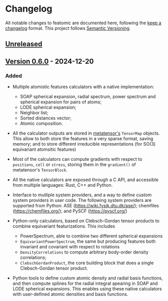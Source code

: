 # Changelog

All notable changes to featomic are documented here, following the [keep
a changelog](https://keepachangelog.com/en/1.1.0/) format. This project follows
[Semantic Versioning](https://semver.org/spec/v2.0.0.html).

## [Unreleased](https://github.com/metatensor/featomic/)

<!-- Possible sections for each package:

### Added

### Fixed

### Changed

### Removed
-->

## [Version 0.6.0](https://github.com/metatensor/metatensor/releases/tag/featomic-v0.6.0) - 2024-12-20

### Added

- Multiple atomistic features calculators with a native implementation:
    - SOAP spherical expansion, radial spectrum, power spectrum and spherical
      expansion for pairs of atoms;
    - LODE spherical expansion;
    - Neighbor list;
    - Sorted distances vector;
    - Atomic composition.

- All the calculator outputs are stored in
  [metatensor's](https://docs.metatensor.org/) `TensorMap` objects. This allow
  to both store the features in a very sparse format, saving memory; and to
  store different irreducible representations (for SO(3) equivariant atomsitic
  features)

- Most of the calculators can compute gradients with respect to `positions`,
  `cell` or `stress`, storing them in the `gradient()` of metatensor's
  `TensorBlock`.

- All the native calculators are exposed through a C API, and accessible from
  multiple languages: Rust, C++ and Python.

- Interface to mutliple system providers, and a way to define custom system
  providers in user code. The following system providers are supported from
  Python: ASE (https://wiki.fysik.dtu.dk/ase/); chemfiles
  (https://chemfiles.org/); and PySCF (https://pyscf.org/)

- Python-only calculators, based on Clebsch-Gordan tensor products to combine
  equivariant featurizations. This includes
    - PowerSpectrum, able to combine two different spherical expansions
    - `EquivariantPowerSpectrum`, the same but producing features both invariant
      and covariant with respect to rotations
    - `DensityCorrelations` to compute arbitrary body-order density correlations;
    - `ClebschGordanProduct`, the core building block that does a single
      Clebsch-Gordan tensor product.

- Python tools to define custom atomic density and radial basis functions, and
  then compute splines for the radial integral apearing in SOAP and LODE
  spherical expansions. This enables using these native calculators with
  user-defined atomic densities and basis functions.
